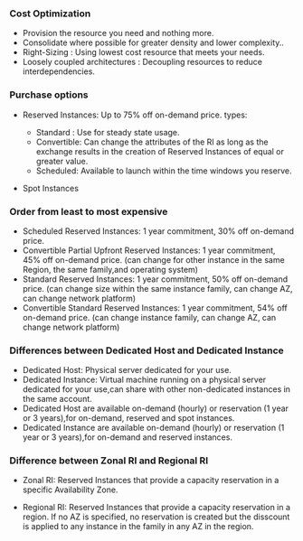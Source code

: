 ### Cost Optimization

- Provision the resource you need and nothing more.
- Consolidate where possible for greater density and lower complexity..
- Right-Sizing : Using lowest cost resource that meets your needs.
- Loosely coupled architectures : Decoupling resources to reduce interdependencies.

### Purchase options

- Reserved Instances: Up to 75% off on-demand price.
types:
  - Standard : Use for steady state usage.
  - Convertible: Can change the attributes of the RI as long as the exchange results in the creation of Reserved Instances of equal or greater value.
  - Scheduled: Available to launch within the time windows you reserve.

- Spot Instances

### Order from least to most expensive

- Scheduled Reserved Instances: 1 year commitment, 30% off on-demand price.
- Convertible Partial Upfront Reserved Instances: 1 year commitment, 45% off on-demand price.
  (can change for other instance in the same Region, the same family,and operating system)
- Standard Reserved Instances: 1 year commitment, 50% off on-demand price. (can change 
 size within the same instance family, can change AZ, can change network platform)
- Convertible Standard Reserved Instances: 1 year commitment, 54% off on-demand price.
  (can change instance family, can change AZ, can change network platform)


### Differences between Dedicated Host and Dedicated Instance

- Dedicated Host: Physical server dedicated for your use.
- Dedicated Instance: Virtual machine running on a physical server dedicated for your use,can
share with other non-dedicated instances in the same account.
- Dedicated Host are available on-demand (hourly) or reservation (1 year or 3 years),for on-demand, reserved and spot instances.
- Dedicated Instance are available on-demand (hourly) or reservation (1 year or 3 years),for on-demand and reserved instances.


### Difference between Zonal RI and Regional RI

- Zonal RI: Reserved Instances that provide a capacity reservation in a specific Availability Zone.

- Regional RI: Reserved Instances that provide a capacity reservation in a region. If no AZ is specified, no reservation
is created but the disscount is applied to any instance in the family
in any AZ in the region.

